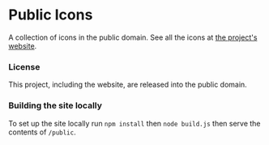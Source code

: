 # Public Icons

A collection of icons in the public domain. See all the icons at [the project's website](http://publicicons.org).

### License

This project, including the website, are released into the public domain.

### Building the site locally

To set up the site locally run ```npm install``` then ```node build.js``` then serve the contents of ```/public```. 


